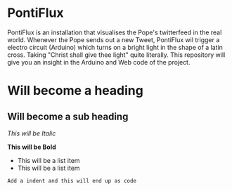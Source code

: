 # PontiFlux
PontiFlux is an installation that visualises the Pope's twitterfeed in the real world. Whenever the Pope sends out a new Tweet, PontiFlux wil trigger a electro circuit (Arduino) which turns on a bright light in the shape of a latin cross. Taking "Christ shall give thee light" quite literally. This repository will give you an insight in the Arduino and Web code of the project.


Will become a heading
==============

Will become a sub heading
--------------

*This will be Italic*

**This will be Bold**

- This will be a list item
- This will be a list item

```Add a indent and this will end up as code```

